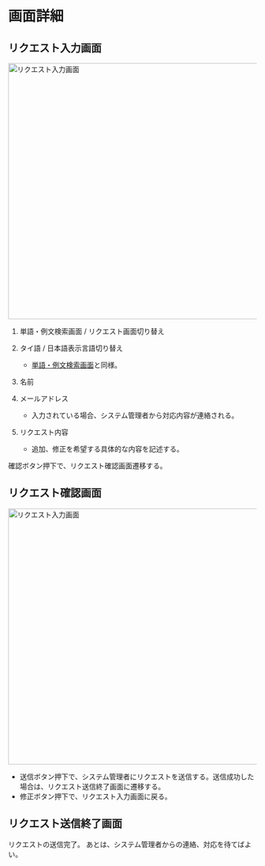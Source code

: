 # 画面詳細
## リクエスト入力画面
<img src ="https://docs.google.com/drawings/d/e/2PACX-1vTAxt-apr9CZhcl-JASt7QPQ5hSVFdIDNJL2FcVIyOnhquF8d4Rg5GI-kvsTs52SDCLtqve9LebnmR9/pub?w=770&h=346" alt="リクエスト入力画面" width="518">

1. 単語・例文検索画面 / リクエスト画面切り替え
2. タイ語 / 日本語表示言語切り替え
   - [単語・例文検索画面](./howtouse_search.md)と同様。

3. 名前
4. メールアドレス
   - 入力されている場合、システム管理者から対応内容が連絡される。
5. リクエスト内容
   - 追加、修正を希望する具体的な内容を記述する。

確認ボタン押下で、リクエスト確認画面遷移する。

## リクエスト確認画面
<img src ="https://docs.google.com/drawings/d/e/2PACX-1vR3pEBioPS7nn2l5GwHP3UW1IzlIxOV87IwCLaIRkM-NJiMovYQMBgAP2ML05SKcjmEL7zY0bfwDVK9/pub?w=770&h=346" alt="リクエスト入力画面" width="518">

- 送信ボタン押下で、システム管理者にリクエストを送信する。送信成功した場合は、リクエスト送信終了画面に遷移する。
- 修正ボタン押下で、リクエスト入力画面に戻る。

## リクエスト送信終了画面
リクエストの送信完了。
あとは、システム管理者からの連絡、対応を待てばよい。
